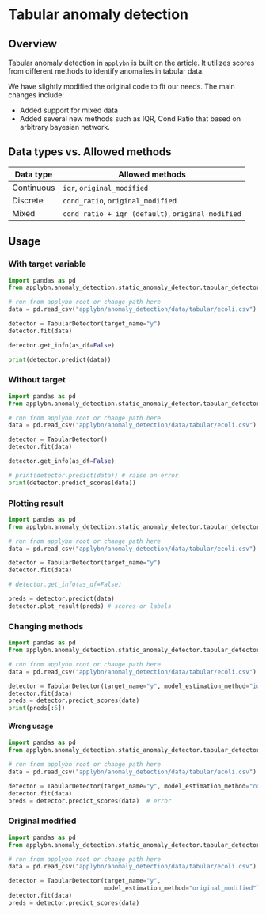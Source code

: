 # Tabular anomaly detection

## Overview

Tabular anomaly detection in `applybn` is built on the [article](). 
It utilizes scores from different methods to identify anomalies in tabular data.

We have slightly modified the original code to fit our needs. 
The main changes include:
- Added support for mixed data
- Added several new methods such as IQR, Cond Ratio that based on arbitrary bayesian network.

## Data types vs. Allowed methods
| Data type  | Allowed methods                                   |
|------------|---------------------------------------------------|
| Continuous | `iqr`, `original_modified`                        |
| Discrete   | `cond_ratio`, `original_modified`                 |
| Mixed      | `cond_ratio + iqr (default)`, `original_modified` |

## Usage

### With target variable
```python
import pandas as pd
from applybn.anomaly_detection.static_anomaly_detector.tabular_detector import TabularDetector

# run from applybn root or change path here
data = pd.read_csv("applybn/anomaly_detection/data/tabular/ecoli.csv")

detector = TabularDetector(target_name="y")
detector.fit(data)

detector.get_info(as_df=False)

print(detector.predict(data))
```

### Without target
```python
import pandas as pd
from applybn.anomaly_detection.static_anomaly_detector.tabular_detector import TabularDetector

# run from applybn root or change path here
data = pd.read_csv("applybn/anomaly_detection/data/tabular/ecoli.csv")

detector = TabularDetector()
detector.fit(data)

detector.get_info(as_df=False)

# print(detector.predict(data)) # raise an error
print(detector.predict_scores(data))
```
### Plotting result
```python
import pandas as pd
from applybn.anomaly_detection.static_anomaly_detector.tabular_detector import TabularDetector

# run from applybn root or change path here
data = pd.read_csv("applybn/anomaly_detection/data/tabular/ecoli.csv")

detector = TabularDetector(target_name="y")
detector.fit(data)

# detector.get_info(as_df=False)

preds = detector.predict(data)
detector.plot_result(preds) # scores or labels
```

### Changing methods
```python
import pandas as pd
from applybn.anomaly_detection.static_anomaly_detector.tabular_detector import TabularDetector

# run from applybn root or change path here
data = pd.read_csv("applybn/anomaly_detection/data/tabular/ecoli.csv")

detector = TabularDetector(target_name="y", model_estimation_method="iqr") # works because ecoli cont (as bams log says as well)
detector.fit(data)
preds = detector.predict_scores(data)
print(preds[:5])
```

#### Wrong usage
```python
import pandas as pd
from applybn.anomaly_detection.static_anomaly_detector.tabular_detector import TabularDetector

# run from applybn root or change path here
data = pd.read_csv("applybn/anomaly_detection/data/tabular/ecoli.csv")

detector = TabularDetector(target_name="y", model_estimation_method="cond_ratio") # works because ecoli cont (as bams log says as well)
detector.fit(data)
preds = detector.predict_scores(data)  # error
```

### Original modified
```python
import pandas as pd
from applybn.anomaly_detection.static_anomaly_detector.tabular_detector import TabularDetector

# run from applybn root or change path here
data = pd.read_csv("applybn/anomaly_detection/data/tabular/ecoli.csv")

detector = TabularDetector(target_name="y", 
                           model_estimation_method="original_modified")
detector.fit(data)
preds = detector.predict_scores(data)
```

